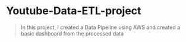 # Youtube-Data-ETL-project
> In this project, I created a Data Pipeline using AWS and created a basic dashboard from the processed data
